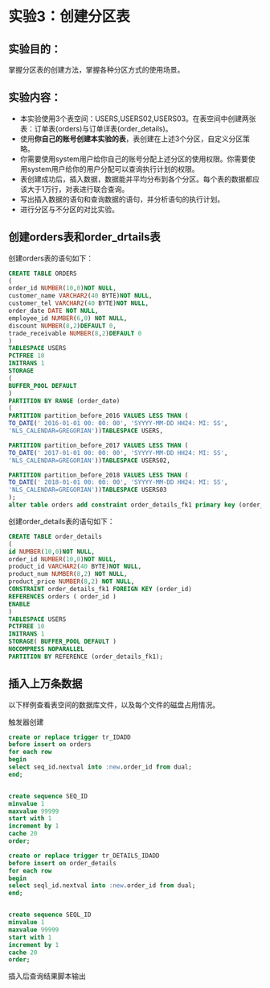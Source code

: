 # 实验3：创建分区表

## 实验目的：

掌握分区表的创建方法，掌握各种分区方式的使用场景。

## 实验内容：
- 本实验使用3个表空间：USERS,USERS02,USERS03。在表空间中创建两张表：订单表(orders)与订单详表(order_details)。
- 使用**你自己的账号创建本实验的表**，表创建在上述3个分区，自定义分区策略。
- 你需要使用system用户给你自己的账号分配上述分区的使用权限。你需要使用system用户给你的用户分配可以查询执行计划的权限。
- 表创建成功后，插入数据，数据能并平均分布到各个分区。每个表的数据都应该大于1万行，对表进行联合查询。
- 写出插入数据的语句和查询数据的语句，并分析语句的执行计划。
- 进行分区与不分区的对比实验。

## 创建orders表和order_drtails表

创建orders表的语句如下：
```sql
CREATE TABLE ORDERS
(
order_id NUMBER(10,0)NOT NULL,
customer_name VARCHAR2(40 BYTE)NOT NULL,
customer_tel VARCHAR2(40 BYTE)NOT NULL,
order_date DATE NOT NULL,
employee_id NUMBER(6,0) NOT NULL,
discount NUMBER(8,2)DEFAULT 0,
trade_receivable NUMBER(8,2)DEFAULT 0
)
TABLESPACE USERS
PCTFREE 10
INITRANS 1
STORAGE
(
BUFFER_POOL DEFAULT
)
PARTITION BY RANGE (order_date)  
(
PARTITION partition_before_2016 VALUES LESS THAN (
TO_DATE(' 2016-01-01 00: 00: 00', 'SYYYY-MM-DD HH24: MI: SS',
'NLS_CALENDAR=GREGORIAN'))TABLESPACE USERS,

PARTITION partition_before_2017 VALUES LESS THAN (
TO_DATE(' 2017-01-01 00: 00: 00', 'SYYYY-MM-DD HH24: MI: SS',
'NLS_CALENDAR=GREGORIAN'))TABLESPACE USERS02,

PARTITION partition_before_2018 VALUES LESS THAN (
TO_DATE(' 2018-01-01 00: 00: 00', 'SYYYY-MM-DD HH24: MI: SS',
'NLS_CALENDAR=GREGORIAN'))TABLESPACE USERS03
);
alter table orders add constraint order_details_fk1 primary key (order_id);
```

创建order_details表的语句如下：
```sql
CREATE TABLE order_details
(
id NUMBER(10,0)NOT NULL,
order_id NUMBER(10,0)NOT NULL,
product_id VARCHAR2(40 BYTE)NOT NULL,
product_num NUMBER(8,2) NOT NULL,
product_price NUMBER(8,2) NOT NULL,
CONSTRAINT order_details_fk1 FOREIGN KEY (order_id)
REFERENCES orders ( order_id )
ENABLE
)
TABLESPACE USERS
PCTFREE 10 
INITRANS 1
STORAGE( BUFFER_POOL DEFAULT )
NOCOMPRESS NOPARALLEL
PARTITION BY REFERENCE (order_details_fk1);
```


## 插入上万条数据

以下样例查看表空间的数据库文件，以及每个文件的磁盘占用情况。

触发器创建

```sql
create or replace trigger tr_IDADD
before insert on orders
for each row
begin
select seq_id.nextval into :new.order_id from dual;
end;


create sequence SEQ_ID
minvalue 1
maxvalue 99999
start with 1
increment by 1
cache 20
order;
```


```sql
create or replace trigger tr_DETAILS_IDADD
before insert on order_details
for each row
begin
select seql_id.nextval into :new.order_id from dual;
end;


create sequence SEQL_ID
minvalue 1
maxvalue 99999
start with 1
increment by 1
cache 20
order;
```
插入后查询结果脚本输出
[](../1.png)
[](2.png)
